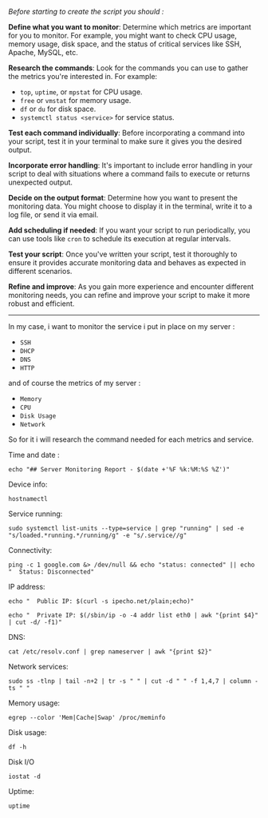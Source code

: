 *Before starting to create the script you should :* 

**Define what you want to monitor**: Determine which metrics are important for you to monitor. For example, you might want to check CPU usage, memory usage, disk space, and the status of critical services like SSH, Apache, MySQL, etc.

**Research the commands**: Look for the commands you can use to gather the metrics you're interested in. For example:

- `top`, `uptime`, or `mpstat` for CPU usage.
- `free` or `vmstat` for memory usage.
- `df` or `du` for disk space.
- `systemctl status <service>` for service status.

**Test each command individually**: Before incorporating a command into your script, test it in your terminal to make sure it gives you the desired output.

**Incorporate error handling**: It's important to include error handling in your script to deal with situations where a command fails to execute or returns unexpected output.

**Decide on the output format**: Determine how you want to present the monitoring data. You might choose to display it in the terminal, write it to a log file, or send it via email.

**Add scheduling if needed**: If you want your script to run periodically, you can use tools like `cron` to schedule its execution at regular intervals.

**Test your script**: Once you've written your script, test it thoroughly to ensure it provides accurate monitoring data and behaves as expected in different scenarios.

**Refine and improve**: As you gain more experience and encounter different monitoring needs, you can refine and improve your script to make it more robust and efficient.

---

In my case, i want to monitor the service i put in place on my server : 

- `SSH`
- `DHCP`
- `DNS`
- `HTTP`

and of course the metrics of my server : 

- `Memory`
- `CPU`
- `Disk Usage`
- `Network`

So for it i will research the command needed for each metrics and service. 

Time and date : 

`echo "## Server Monitoring Report - $(date +'%F %k:%M:%S %Z')"`

Device info:

`hostnamectl`

Service running:

`sudo systemctl list-units --type=service | grep "running" | sed -e "s/loaded.*running.*/running/g" -e "s/.service//g"`

Connectivity:

`ping -c 1 google.com &> /dev/null && echo "status: connected" || echo "  Status: Disconnected"`

IP address:

`echo "  Public IP: $(curl -s ipecho.net/plain;echo)"`

`echo "  Private IP: $(/sbin/ip -o -4 addr list eth0 | awk "{print $4}" | cut -d/ -f1)"`

DNS:

`cat /etc/resolv.conf | grep nameserver | awk "{print $2}"`

Network services: 

`sudo ss -tlnp | tail -n+2 | tr -s " " | cut -d " " -f 1,4,7 | column -ts " "`

Memory usage:

`egrep --color 'Mem|Cache|Swap' /proc/meminfo`

Disk usage:

`df -h`

Disk I/O

`iostat -d`

Uptime:

`uptime`
